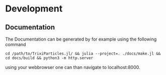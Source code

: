 # Development


## Documentation
The Documentation can be generated by for example using the following command

```
cd /path/to/TrixiParticles.jl/ && julia --project=. ./docs/make.jl && cd docs/build && python3 -m http.server
```
using your webbrowser one can than navigate to localhost:8000.